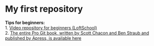 # My first repository

<b>Tips for beginners:</b><br>
	1. <a href ="http://loftblog.ru/material/git-dlya-novichkov-1-osnovy/">Video repository for beginners (LoftSchool) </a><br>
	2. <a href ="https://git-scm.com/book/ru/v1">The entire Pro Git book, written by Scott Chacon and Ben Straub and published by Apress, is available here</a><br>
